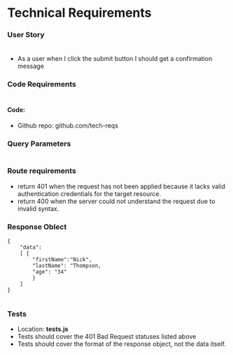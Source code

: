 # Technical Requirements

### User Story <br><br>
- As a user when I click the submit button I should get a confirmation message

### Code Requirements <br><br>

#### Code:
- Github repo: github.com/tech-reqs

### Query Parameters <br><br>


### Route requirements 
- return 401 when the request has not been applied because it lacks valid authentication credentials for the target resource.
- return 400 when the server could not understand the request due to invalid syntax.


### Response Oblect

```
{ 
    "data": 
    [ {
        "firstName":"Nick",
        "lastName": "Thompson,
        "age": "34" 
        } 
    ] 
}


```

### Tests
- Location: **tests.js**
- Tests should cover the 401 Bad Request statuses listed above
- Tests should cover the format of the response object, not the data itself.